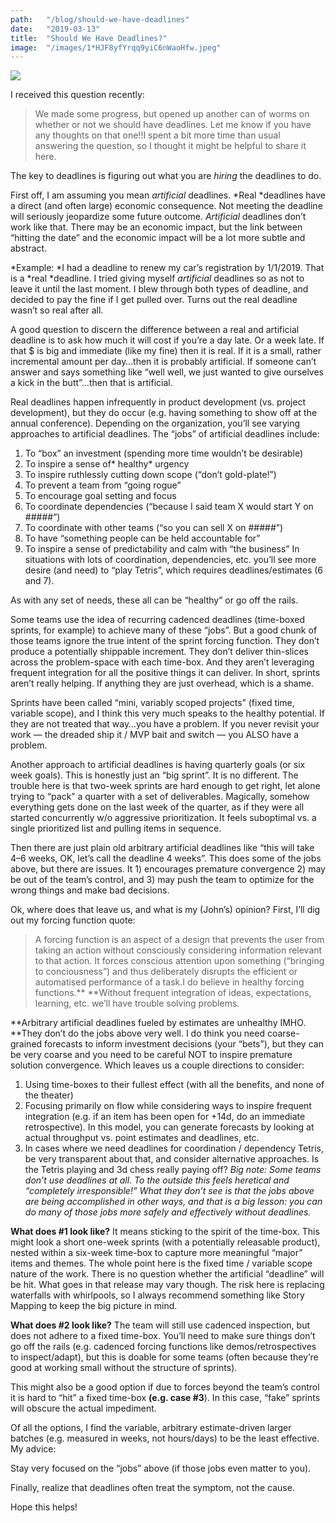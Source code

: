 ```yaml
---
path:	"/blog/should-we-have-deadlines"
date:	"2019-03-13"
title:	"Should We Have Deadlines?"
image:	"/images/1*HJF8yfYrqq9yiC6nWaoHfw.jpeg"
---
```


![](/images/1*HJF8yfYrqq9yiC6nWaoHfw.jpeg)

I received this question recently:


> We made some progress, but opened up another can of worms on whether or not we should have deadlines. Let me know if you have any thoughts on that one!!I spent a bit more time than usual answering the question, so I thought it might be helpful to share it here.

The key to deadlines is figuring out what you are *hiring* the deadlines to do.

First off, I am assuming you mean *artificial* deadlines. *Real *deadlines have a direct (and often large) economic consequence. Not meeting the deadline will seriously jeopardize some future outcome. *Artificial* deadlines don’t work like that. There may be an economic impact, but the link between “hitting the date” and the economic impact will be a lot more subtle and abstract.

*Example: *I had a deadline to renew my car’s registration by 1/1/2019. That is a *real *deadline. I tried giving myself *artificial* deadlines so as not to leave it until the last moment. I blew through both types of deadline, and decided to pay the fine if I get pulled over. Turns out the real deadline wasn’t so real after all.

A good question to discern the difference between a real and artificial deadline is to ask how much it will cost if you’re a day late. Or a week late. If that $ is big and immediate (like my fine) then it is real. If it is a small, rather incremental amount per day…then it is probably artificial. If someone can’t answer and says something like “well well, we just wanted to give ourselves a kick in the butt”…then that is artificial.

Real deadlines happen infrequently in product development (vs. project development), but they do occur (e.g. having something to show off at the annual conference). Depending on the organization, you’ll see varying approaches to artificial deadlines. The “jobs” of artificial deadlines include:

1. To “box” an investment (spending more time wouldn’t be desirable)
2. To inspire a sense of* healthy* urgency
3. To inspire ruthlessly cutting down scope (“don’t gold-plate!”)
4. To prevent a team from “going rogue”
5. To encourage goal setting and focus
6. To coordinate dependencies (“because I said team X would start Y on #####”)
7. To coordinate with other teams (“so you can sell X on #####”)
8. To have “something people can be held accountable for”
9. To inspire a sense of predictability and calm with “the business”
In situations with lots of coordination, dependencies, etc. you’ll see more desire (and need) to “play Tetris”, which requires deadlines/estimates (6 and 7).

As with any set of needs, these all can be “healthy” or go off the rails.

Some teams use the idea of recurring cadenced deadlines (time-boxed sprints, for example) to achieve many of these “jobs”. But a good chunk of those teams ignore the true intent of the sprint forcing function. They don’t produce a potentially shippable increment. They don’t deliver thin-slices across the problem-space with each time-box. And they aren’t leveraging frequent integration for all the positive things it can deliver. In short, sprints aren’t really helping. If anything they are just overhead, which is a shame.

Sprints have been called “mini, variably scoped projects” (fixed time, variable scope), and I think this very much speaks to the healthy potential. If they are not treated that way…you have a problem. If you never revisit your work — the dreaded ship it / MVP bait and switch — you ALSO have a problem.

Another approach to artificial deadlines is having quarterly goals (or six week goals). This is honestly just an “big sprint”. It is no different. The trouble here is that two-week sprints are hard enough to get right, let alone trying to “pack” a quarter with a set of deliverables. Magically, somehow everything gets done on the last week of the quarter, as if they were all started concurrently w/o aggressive prioritization. It feels suboptimal vs. a single prioritized list and pulling items in sequence.

Then there are just plain old arbitrary artificial deadlines like “this will take 4–6 weeks, OK, let’s call the deadline 4 weeks”. This does some of the jobs above, but there are issues. It 1) encourages premature convergence 2) may be out of the team’s control, and 3) may push the team to optimize for the wrong things and make bad decisions.

Ok, where does that leave us, and what is my (John’s) opinion? First, I’ll dig out my forcing function quote:


> A forcing function is an aspect of a design that prevents the user from taking an action without consciously considering information relevant to that action. It forces conscious attention upon something (“bringing to conciousness”) and thus deliberately disrupts the efficient or automatised performance of a task.I do believe in healthy forcing functions.** **Without frequent integration of ideas, expectations, learning, etc. we’ll have trouble solving problems.

**Arbitrary artificial deadlines fueled by estimates are unhealthy IMHO. **They don’t do the jobs above very well. I do think you need coarse-grained forecasts to inform investment decisions (your “bets”), but they can be very coarse and you need to be careful NOT to inspire premature solution convergence. Which leaves us a couple directions to consider:

1. Using time-boxes to their fullest effect (with all the benefits, and none of the theater)
2. Focusing primarily on flow while considering ways to inspire frequent integration (e.g. if an item has been open for +14d, do an immediate retrospective). In this model, you can generate forecasts by looking at actual throughput vs. point estimates and deadlines, etc.
3. In cases where we need deadlines for coordination / dependency Tetris, be very transparent about that, and consider alternative approaches. Is the Tetris playing and 3d chess really paying off?
*Big note: Some teams don’t use deadlines at all. To the outside this feels heretical and “completely irresponsible!” What they don’t see is that the jobs above are being accomplished in other ways, and that is a big lesson: you can do many of those jobs more safely and effectively without deadlines.*

**What does #1 look like?** It means sticking to the spirit of the time-box. This might look a short one-week sprints (with a potentially releasable product), nested within a six-week time-box to capture more meaningful “major” items and themes. The whole point here is the fixed time / variable scope nature of the work. There is no question whether the artificial “deadline” will be hit. What goes in that release may vary though. The risk here is replacing waterfalls with whirlpools, so I always recommend something like Story Mapping to keep the big picture in mind.

**What does #2 look like?** The team will still use cadenced inspection, but does not adhere to a fixed time-box. You’ll need to make sure things don’t go off the rails (e.g. cadenced forcing functions like demos/retrospectives to inspect/adapt), but this is doable for some teams (often because they’re good at working small without the structure of sprints).

This might also be a good option if due to forces beyond the team’s control it is hard to “hit” a fixed time-box **(e.g. case #3**). In this case, “fake” sprints will obscure the actual impediment.

Of all the options, I find the variable, arbitrary estimate-driven larger batches (e.g. measured in weeks, not hours/days) to be the least effective. My advice:

Stay very focused on the “jobs” above (if those jobs even matter to you).

Finally, realize that deadlines often treat the symptom, not the cause.

Hope this helps!

